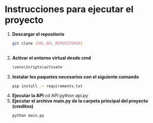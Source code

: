 # Instrucciones para ejecutar el proyecto

1. **Descargar el repositorio**
   ```bash
   git clone [URL_DEL_REPOSITORIO]
  
2. **Activar el entorno virtual desde cmd**
   ```bash
   \venv\Scripts\activate
   
4. **Instalar los paquetes necesarios con el siguiente comando**
   ```bash
   pip install -r requirements.txt
6. **Ejecutar la API**
   cd API
   python api.py
8. **Ejecutar el archivo main.py de la carpeta principal del proyecto (creditos)**
   ```bash
   python main.py
